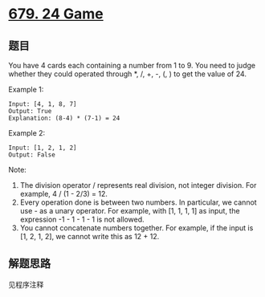 # [679. 24 Game](https://leetcode-cn.com/problems/24-game/)

## 题目

You have 4 cards each containing a number from 1 to 9.  You need to judge whether they could operated through *, /, +, -, (, ) to get the value of 24.

Example 1:

```text
Input: [4, 1, 8, 7]
Output: True
Explanation: (8-4) * (7-1) = 24
```

Example 2:

```text
Input: [1, 2, 1, 2]
Output: False
```

Note:

1. The division operator / represents real division, not integer division.  For example, 4 / (1 - 2/3) = 12.
1. Every operation done is between two numbers.  In particular, we cannot use - as a unary operator.  For example, with [1, 1, 1, 1] as input, the expression -1 - 1 - 1 - 1 is not allowed.
1. You cannot concatenate numbers together.  For example, if the input is [1, 2, 1, 2], we cannot write this as 12 + 12.

## 解题思路

见程序注释
